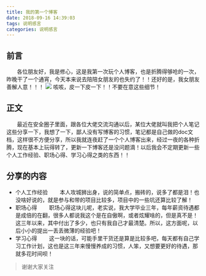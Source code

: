```yaml
---
title: 我的第一个博客
date: 2018-09-16 14:39:03
tags: 说明感言
categories: 说明感言
---
```

## 前言
&#160; &#160; &#160; &#160;各位朋友好，我是修心，这是我第一次玩个人博客，也是折腾得够呛的一次，昨晚干了一个通宵，今天本来说去陪陪女朋友的也失约了！！还好的是，我女朋友善解人意！！！
![](https://i.imgur.com/Mx0NEz7.jpg)
咳咳，皮一下皮一下！！不要在意这些细节！
<!--more-->
## 正文
&#160; &#160; &#160; &#160;最近在安全圈子里面，跟各位大佬交流沟通以后，某位大佬就叫我把个人笔记这些分享一下，我想了一下，鄙人没有写博客的习惯，笔记都是自己做的doc文档，这样很不方便分享，所以我就连夜赶了一个个人博客出来，经过一夜的各种折腾，现在基本上玩得转了，更新一下博客还是没问题滴！以后我会不定期更新一些个人工作经验、职场心得、学习心得之类的东西！！
## 分享的内容
* 个人工作经验
&#160; &#160; &#160; &#160;本人攻城狮出身，说的简单点，搬砖的，说多了都是泪！也没啥好说的，就是参与和带的项目比较多，项目中的一些坑还算比较了解！
* 职场心得
&#160; &#160; &#160; &#160;职场心得这块儿呢，老实说，我大学毕业三年，每年薪资待遇都是成倍的在翻，很多人都说我这个是在自傲啊，或者炫耀啥的，但是真不是！这三年以来，其中付出了多少，也只有我自己才最清楚。所以，这方面呢，以后小小的提出一丢丢微薄的经验吧！
* 学习心得
&#160; &#160; &#160; &#160;这一块的话，可能手里干货还是算是比较多吧，每天都有自己学习工作计划，这也是这三年来慢慢养成的习惯，人笨，又想要更好的待遇，那就多花时间呗！
>谢谢大家关注